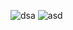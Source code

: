 ![dsa](https://github.com/user-attachments/assets/6e279258-facf-4380-9a70-dd6057a6d7ee)
![asd](https://github.com/user-attachments/assets/22852ff0-411b-40a8-97a1-9d553787646b)
